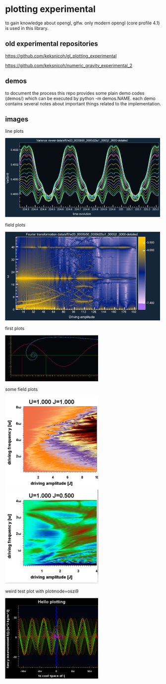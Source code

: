 plotting experimental
=====================
to gain knowledge about opengl, glfw. only modern opengl (core profile 4.1)
is used in this library.

old experimental repositories
-----------------------------
https://github.com/keksnicoh/gl_plotting_experimental

https://github.com/keksnicoh/numeric_gravity_experimental_2

demos
-----
to document the process this repo provides some plain demo 
codes (demos/) which can be executed by python -m demos.NAME. 
each demo contains several notes about important things related
to the implementation.

images
------
line plots

<img src="/assets/demolines.png"  width="500"/>



field plots


<img src="/assets/demofield.png"  width="500"/>



first plots


<img src="/firstplot.png"  width="300"/>


some field plots


<img src="assets/varf-deltan-kapitza-colors.png" width="300"/>
<img src="assets/variance-cool2.png"  width="300"/>


weird test plot with plotmode=oszi9

<img src="/weird-oszi.jpg"  width="300"/>

